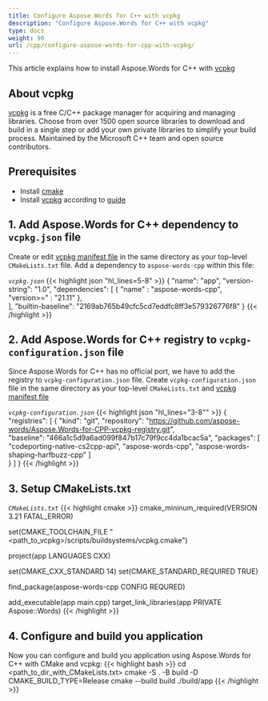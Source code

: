 ```yaml
---
title: Configure Aspose.Words for C++ with vcpkg
description: "Configure Aspose.Words for C++ with vcpkg"
type: docs
weight: 90
url: /cpp/configure-aspose-words-for-cpp-with-vcpkg/
---
```


This article explains how to install Aspose.Words for C++ with [vcpkg](https://vcpkg.io/en/index.html)

## About vcpkg
[vcpkg](https://vcpkg.io/en/index.html) is a free C/C++ package manager for acquiring and managing libraries. Choose from over 1500 open source libraries to download and build in a single step or add your own private libraries to simplify your build process. Maintained by the Microsoft C++ team and open source contributors.

## Prerequisites

- Install [cmake](https://cmake.org/download/)
- Install [vcpkg](https://vcpkg.io/en/index.html) according to [guide](https://vcpkg.io/en/getting-started.html)

## 1. Add Aspose.Words for C++ dependency to `vcpkg.json` file

Create or edit [vcpkg manifest file](https://vcpkg.io/en/docs/maintainers/manifest-files.html) in the same directory as your top-level `CMakeLists.txt` file. Add a dependency to `aspose-words-cpp` within this file:

*`vcpkg.json`*
{{< highlight json "hl_lines=5-8" >}}
{
  "name": "app",
  "version-string": "1.0",
  "dependencies": [
    {
      "name" : "aspose-words-cpp",
      "version>=" : "21.11"
    },    
  ],
  "builtin-baseline": "2169ab765b49cfc5cd7eddfc8ff3e579326776f8"
}
{{< /highlight >}}

## 2. Add Aspose.Words for C++ registry to `vcpkg-configuration.json` file

Since Aspose.Words for C++ has no official port, we have to add the registry to `vcpkg-configuration.json` file.
Create `vcpkg-configuration.json` file in the same directory as your top-level `CMakeLists.txt` and [vcpkg manifest file](https://vcpkg.io/en/docs/maintainers/manifest-files.html)

*`vcpkg-configuration.json`*
{{< highlight json "hl_lines="3-8"" >}}
{
  "registries": [
    {
      "kind": "git",
      "repository": "https://github.com/aspose-words/Aspose.Words-for-CPP-vcpkg-registry.git",      
      "baseline": "466a1c5d9a6ad099f847b17c79f9cc4da1bcac5a",
      "packages": [ "codeporting-native-cs2cpp-api", "aspose-words-cpp", "aspose-words-shaping-harfbuzz-cpp" ]      
    }
  ]
}
{{< /highlight >}}

## 3. Setup CMakeLists.txt

*`CMakeLists.txt`*
{{< highlight cmake >}}
cmake_mininum_required(VERSION 3.21 FATAL_ERROR)

set(CMAKE_TOOLCHAIN_FILE "<path_to_vcpkg>/scripts/buildsystems/vcpkg.cmake")

project(app LANGUAGES CXX)

set(CMAKE_CXX_STANDARD 14)
set(CMAKE_STANDARD_REQUIRED TRUE)

find_package(aspose-words-cpp CONFIG REQURED)

add_executable(app main.cpp)
target_link_libraries(app PRIVATE Aspose::Words)
{{< /highlight >}}

## 4. Configure and build you application

Now you can configure and build you application using Aspose.Words for C++ with CMake and vcpkg:
{{< highlight bash >}}
cd <path_to_dir_with_CMakeLists.txt>
cmake -S . -B build -D CMAKE_BUILD_TYPE=Release
cmake --build build
./build/app
{{< /highlight >}} 